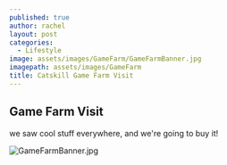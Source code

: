 ```yaml
---
published: true
author: rachel
layout: post
categories:
  - Lifestyle
image: assets/images/GameFarm/GameFarmBanner.jpg
imagepath: assets/images/GameFarm
title: Catskill Game Farm Visit
---
```

## Game Farm Visit

we saw cool stuff everywhere, and we're going to buy it!

![GameFarmBanner.jpg]({{site.baseurl}}/assets/images/GameFarm/GameFarmBanner.jpg)
